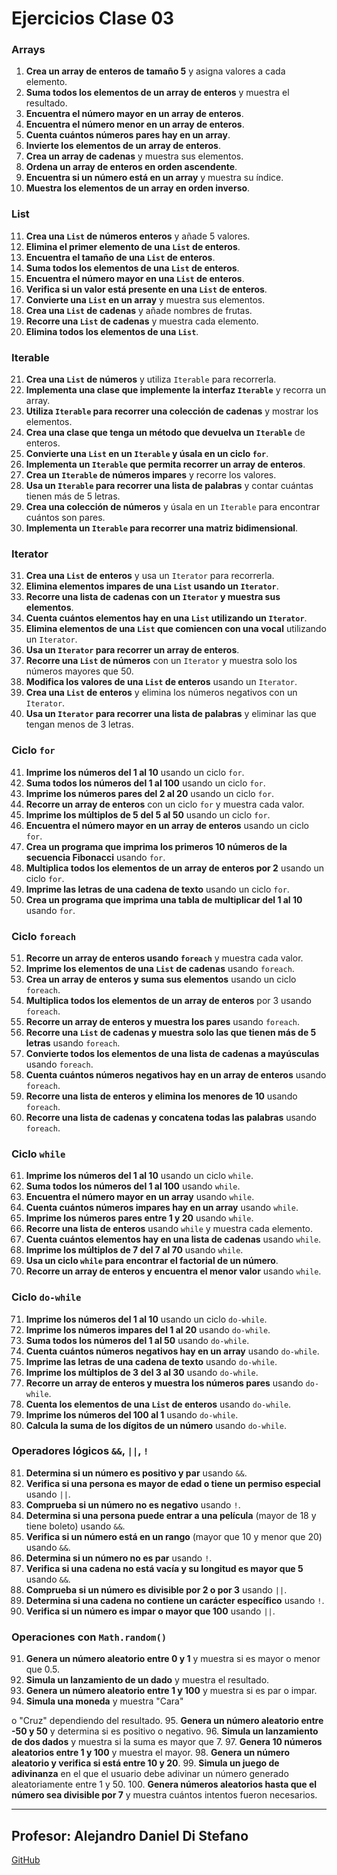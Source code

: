 # Ejercicios Clase 03

### Arrays

1. **Crea un array de enteros de tamaño 5** y asigna valores a cada elemento.
2. **Suma todos los elementos de un array de enteros** y muestra el resultado.
3. **Encuentra el número mayor en un array de enteros**.
4. **Encuentra el número menor en un array de enteros**.
5. **Cuenta cuántos números pares hay en un array**.
6. **Invierte los elementos de un array de enteros**.
7. **Crea un array de cadenas** y muestra sus elementos.
8. **Ordena un array de enteros en orden ascendente**.
9. **Encuentra si un número está en un array** y muestra su índice.
10. **Muestra los elementos de un array en orden inverso**.

### List

11. **Crea una `List` de números enteros** y añade 5 valores.
12. **Elimina el primer elemento de una `List` de enteros**.
13. **Encuentra el tamaño de una `List` de enteros**.
14. **Suma todos los elementos de una `List` de enteros**.
15. **Encuentra el número mayor en una `List` de enteros**.
16. **Verifica si un valor está presente en una `List` de enteros**.
17. **Convierte una `List` en un array** y muestra sus elementos.
18. **Crea una `List` de cadenas** y añade nombres de frutas.
19. **Recorre una `List` de cadenas** y muestra cada elemento.
20. **Elimina todos los elementos de una `List`**.

### Iterable

21. **Crea una `List` de números** y utiliza `Iterable` para recorrerla.
22. **Implementa una clase que implemente la interfaz `Iterable`** y recorra un array.
23. **Utiliza `Iterable` para recorrer una colección de cadenas** y mostrar los elementos.
24. **Crea una clase que tenga un método que devuelva un `Iterable`** de enteros.
25. **Convierte una `List` en un `Iterable` y úsala en un ciclo `for`**.
26. **Implementa un `Iterable` que permita recorrer un array de enteros**.
27. **Crea un `Iterable` de números impares** y recorre los valores.
28. **Usa un `Iterable` para recorrer una lista de palabras** y contar cuántas tienen más de 5 letras.
29. **Crea una colección de números** y úsala en un `Iterable` para encontrar cuántos son pares.
30. **Implementa un `Iterable` para recorrer una matriz bidimensional**.

### Iterator

31. **Crea una `List` de enteros** y usa un `Iterator` para recorrerla.
32. **Elimina elementos impares de una `List` usando un `Iterator`**.
33. **Recorre una lista de cadenas con un `Iterator` y muestra sus elementos**.
34. **Cuenta cuántos elementos hay en una `List` utilizando un `Iterator`**.
35. **Elimina elementos de una `List` que comiencen con una vocal** utilizando un `Iterator`.
36. **Usa un `Iterator` para recorrer un array de enteros**.
37. **Recorre una `List` de números** con un `Iterator` y muestra solo los números mayores que 50.
38. **Modifica los valores de una `List` de enteros** usando un `Iterator`.
39. **Crea una `List` de enteros** y elimina los números negativos con un `Iterator`.
40. **Usa un `Iterator` para recorrer una lista de palabras** y eliminar las que tengan menos de 3 letras.

### Ciclo `for`

41. **Imprime los números del 1 al 10** usando un ciclo `for`.
42. **Suma todos los números del 1 al 100** usando un ciclo `for`.
43. **Imprime los números pares del 2 al 20** usando un ciclo `for`.
44. **Recorre un array de enteros** con un ciclo `for` y muestra cada valor.
45. **Imprime los múltiplos de 5 del 5 al 50** usando un ciclo `for`.
46. **Encuentra el número mayor en un array de enteros** usando un ciclo `for`.
47. **Crea un programa que imprima los primeros 10 números de la secuencia Fibonacci** usando `for`.
48. **Multiplica todos los elementos de un array de enteros por 2** usando un ciclo `for`.
49. **Imprime las letras de una cadena de texto** usando un ciclo `for`.
50. **Crea un programa que imprima una tabla de multiplicar del 1 al 10** usando `for`.

### Ciclo `foreach`

51. **Recorre un array de enteros usando `foreach`** y muestra cada valor.
52. **Imprime los elementos de una `List` de cadenas** usando `foreach`.
53. **Crea un array de enteros y suma sus elementos** usando un ciclo `foreach`.
54. **Multiplica todos los elementos de un array de enteros** por 3 usando `foreach`.
55. **Recorre un array de enteros y muestra los pares** usando `foreach`.
56. **Recorre una `List` de cadenas y muestra solo las que tienen más de 5 letras** usando `foreach`.
57. **Convierte todos los elementos de una lista de cadenas a mayúsculas** usando `foreach`.
58. **Cuenta cuántos números negativos hay en un array de enteros** usando `foreach`.
59. **Recorre una lista de enteros y elimina los menores de 10** usando `foreach`.
60. **Recorre una lista de cadenas y concatena todas las palabras** usando `foreach`.

### Ciclo `while`

61. **Imprime los números del 1 al 10** usando un ciclo `while`.
62. **Suma todos los números del 1 al 100** usando `while`.
63. **Encuentra el número mayor en un array** usando `while`.
64. **Cuenta cuántos números impares hay en un array** usando `while`.
65. **Imprime los números pares entre 1 y 20** usando `while`.
66. **Recorre una lista de enteros** usando `while` y muestra cada elemento.
67. **Cuenta cuántos elementos hay en una lista de cadenas** usando `while`.
68. **Imprime los múltiplos de 7 del 7 al 70** usando `while`.
69. **Usa un ciclo `while` para encontrar el factorial de un número**.
70. **Recorre un array de enteros y encuentra el menor valor** usando `while`.

### Ciclo `do-while`

71. **Imprime los números del 1 al 10** usando un ciclo `do-while`.
72. **Imprime los números impares del 1 al 20** usando `do-while`.
73. **Suma todos los números del 1 al 50** usando `do-while`.
74. **Cuenta cuántos números negativos hay en un array** usando `do-while`.
75. **Imprime las letras de una cadena de texto** usando `do-while`.
76. **Imprime los múltiplos de 3 del 3 al 30** usando `do-while`.
77. **Recorre un array de enteros y muestra los números pares** usando `do-while`.
78. **Cuenta los elementos de una `List` de enteros** usando `do-while`.
79. **Imprime los números del 100 al 1** usando `do-while`.
80. **Calcula la suma de los dígitos de un número** usando `do-while`.

### Operadores lógicos `&&`, `||`, `!`

81. **Determina si un número es positivo y par** usando `&&`.
82. **Verifica si una persona es mayor de edad o tiene un permiso especial** usando `||`.
83. **Comprueba si un número no es negativo** usando `!`.
84. **Determina si una persona puede entrar a una película** (mayor de 18 y tiene boleto) usando `&&`.
85. **Verifica si un número está en un rango** (mayor que 10 y menor que 20) usando `&&`.
86. **Determina si un número no es par** usando `!`.
87. **Verifica si una cadena no está vacía y su longitud es mayor que 5** usando `&&`.
88. **Comprueba si un número es divisible por 2 o por 3** usando `||`.
89. **Determina si una cadena no contiene un carácter específico** usando `!`.
90. **Verifica si un número es impar o mayor que 100** usando `||`.

### Operaciones con `Math.random()`

91. **Genera un número aleatorio entre 0 y 1** y muestra si es mayor o menor que 0.5.
92. **Simula un lanzamiento de un dado** y muestra el resultado.
93. **Genera un número aleatorio entre 1 y 100** y muestra si es par o impar.
94. **Simula una moneda** y muestra "Cara"

 o "Cruz" dependiendo del resultado.
95. **Genera un número aleatorio entre -50 y 50** y determina si es positivo o negativo.
96. **Simula un lanzamiento de dos dados** y muestra si la suma es mayor que 7.
97. **Genera 10 números aleatorios entre 1 y 100** y muestra el mayor.
98. **Genera un número aleatorio y verifica si está entre 10 y 20**.
99. **Simula un juego de adivinanza** en el que el usuario debe adivinar un número generado aleatoriamente entre 1 y 50.
100. **Genera números aleatorios hasta que el número sea divisible por 7** y muestra cuántos intentos fueron necesarios.



---



## Profesor: Alejandro Daniel Di Stefano
[GitHub](https://github.com/Drako01) 
